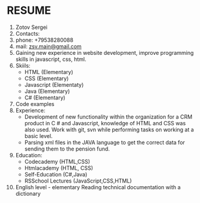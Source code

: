 # RESUME
1. Zotov Sergei
2. Contacts:
  1. phone: +79538280088
  2. mail: zsv.main@gmail.com
3. Gaining new experience in website development, improve programming skills in javascript, css, html.
4. Skiils:
   - HTML (Elementary)
   - CSS (Elementary)
   - Javascript (Elementaty)
   - Java (Elementary)
   - C# (Elementary)
5. Code examples
6. Experience:
   - Development of new functionality within the organization for a CRM product in C # and Javascript, knowledge of HTML and CSS was also used.
Work with git, svn while performing tasks on working at a basic level.
   - Parsing xml files in the JAVA language to get the correct data for sending them to the pension fund.
7. Education: 
   - Codecademy (HTML,CSS) 
   - Htmlacademy (HTML, CSS)
   - Self-Education (C#,Java)
   - RSSchool Lectures (JavaScript,CSS,HTML)
8. English level - elementary
Reading technical documentation with a dictionary